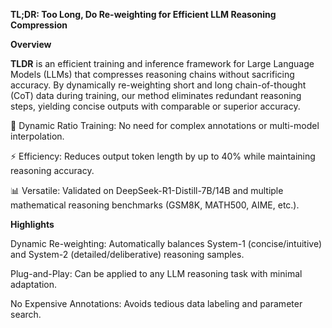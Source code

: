 **TL;DR: Too Long, Do Re-weighting for Efficient LLM Reasoning Compression**


**Overview**

**TLDR** is an efficient training and inference framework for Large Language Models (LLMs) that compresses reasoning chains without sacrificing accuracy. By dynamically re-weighting short and long chain-of-thought (CoT) data during training, our method eliminates redundant reasoning steps, yielding concise outputs with comparable or superior accuracy.

🚀 Dynamic Ratio Training: No need for complex annotations or multi-model interpolation.

⚡ Efficiency: Reduces output token length by up to 40% while maintaining reasoning accuracy.

📊 Versatile: Validated on DeepSeek-R1-Distill-7B/14B and multiple mathematical reasoning benchmarks (GSM8K, MATH500, AIME, etc.).


**Highlights**

Dynamic Re-weighting: Automatically balances System-1 (concise/intuitive) and System-2 (detailed/deliberative) reasoning samples.

Plug-and-Play: Can be applied to any LLM reasoning task with minimal adaptation.

No Expensive Annotations: Avoids tedious data labeling and parameter search.
